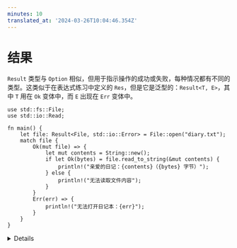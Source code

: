 ```yaml
---
minutes: 10
translated_at: '2024-03-26T10:04:46.354Z'
---
```


# 结果

`Result` 类型与 `Option` 相似，但用于指示操作的成功或失败，每种情况都有不同的类型。这类似于在表达式练习中定义的 `Res`，但是它是泛型的：`Result<T, E>`，其中 `T` 用在 `Ok` 变体中，而 `E` 出现在 `Err` 变体中。

```rust,editable
use std::fs::File;
use std::io::Read;

fn main() {
    let file: Result<File, std::io::Error> = File::open("diary.txt");
    match file {
        Ok(mut file) => {
            let mut contents = String::new();
            if let Ok(bytes) = file.read_to_string(&mut contents) {
                println!("亲爱的日记：{contents}（{bytes} 字节）");
            } else {
                println!("无法读取文件内容");
            }
        }
        Err(err) => {
            println!("无法打开日记本：{err}");
        }
    }
}
```

<details>

- 就像 `Option` 一样，成功的值存在于 `Result` 内部，迫使开发人员显式提取它。这鼓励错误检查。在错误绝不应该发生的情况下，可以调用 `unwrap()` 或 `expect()`，这也是开发人员意图的一个标志。
- 建议阅读 `Result` 文档。虽然不是在课程期间，但值得一提。它包含许多便利的方法和函数，帮助进行函数式编程。
- `Result` 是实现错误处理的标准类型，我们将在第 4 天看到这一点。

</details>
